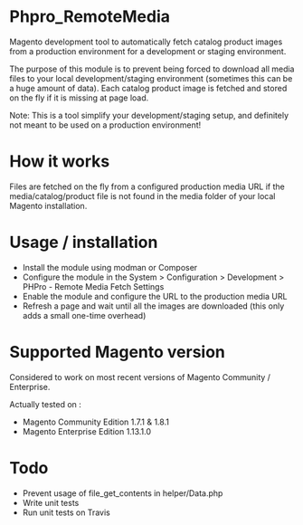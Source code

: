 Phpro_RemoteMedia
=================

Magento development tool to automatically fetch catalog product images from a production environment for a development or staging environment.

The purpose of this module is to prevent being forced to download all media files to your local development/staging environment (sometimes this can be a huge amount of data). Each catalog product image is fetched and stored on the fly if it is missing at page load.

Note: This is a tool simplify your development/staging setup, and definitely not meant to be used on a production environment!

How it works
=================
Files are fetched on the fly from a configured production media URL if the media/catalog/product file is not found in the media folder of your local Magento installation.

Usage / installation
=================
- Install the module using modman or Composer
- Configure the module in the System > Configuration > Development > PHPro - Remote Media Fetch Settings
- Enable the module and configure the URL to the production media URL
- Refresh a page and wait until all the images are downloaded (this only adds a small one-time overhead)

Supported Magento version
=================

Considered to work on most recent versions of Magento Community / Enterprise.

Actually tested on :
- Magento Community Edition 1.7.1 & 1.8.1
- Magento Enterprise Edition 1.13.1.0

Todo
=================
- Prevent usage of file_get_contents in helper/Data.php
- Write unit tests
- Run unit tests on Travis
